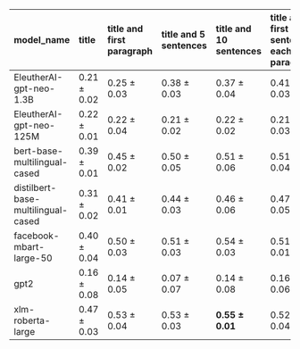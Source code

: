 | model_name                         | title           | title and first paragraph   | title and 5 sentences   | title and 10 sentences   | title and first sentence each paragraph   | raw text            |
|:-----------------------------------|:----------------|:----------------------------|:------------------------|:-------------------------|:------------------------------------------|:--------------------|
| EleutherAI-gpt-neo-1.3B            | 0.21 $\pm$ 0.02 | 0.25 $\pm$ 0.03             | 0.38 $\pm$ 0.03         | 0.37 $\pm$ 0.04          | 0.41 $\pm$ 0.03                           | 0.41 $\pm$ 0.04     |
| EleutherAI-gpt-neo-125M            | 0.22 $\pm$ 0.01 | 0.22 $\pm$ 0.04             | 0.21 $\pm$ 0.02         | 0.22 $\pm$ 0.02          | 0.21 $\pm$ 0.03                           | 0.21 $\pm$ 0.02     |
| bert-base-multilingual-cased       | 0.39 $\pm$ 0.01 | 0.45 $\pm$ 0.02             | 0.50 $\pm$ 0.05         | 0.51 $\pm$ 0.06          | 0.51 $\pm$ 0.04                           | 0.53 $\pm$ 0.02     |
| distilbert-base-multilingual-cased | 0.31 $\pm$ 0.02 | 0.41 $\pm$ 0.01             | 0.44 $\pm$ 0.03         | 0.46 $\pm$ 0.06          | 0.47 $\pm$ 0.05                           | 0.45 $\pm$ 0.02     |
| facebook-mbart-large-50            | 0.40 $\pm$ 0.04 | 0.50 $\pm$ 0.03             | 0.51 $\pm$ 0.03         | 0.54 $\pm$ 0.03          | 0.51 $\pm$ 0.01                           | **0.55 $\pm$ 0.02** |
| gpt2                               | 0.16 $\pm$ 0.08 | 0.14 $\pm$ 0.05             | 0.07 $\pm$ 0.07         | 0.14 $\pm$ 0.08          | 0.16 $\pm$ 0.06                           | 0.15 $\pm$ 0.11     |
| xlm-roberta-large                  | 0.47 $\pm$ 0.03 | 0.53 $\pm$ 0.04             | 0.53 $\pm$ 0.03         | **0.55 $\pm$ 0.01**      | 0.52 $\pm$ 0.04                           | 0.53 $\pm$ 0.02     |